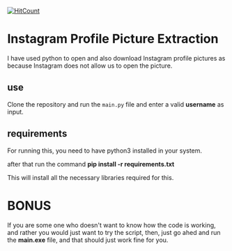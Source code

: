 [![HitCount](http://hits.dwyl.io/debdutgoswami/instagram-profile-picture.svg)](http://hits.dwyl.io/debdutgoswami/instagram-profile-picture)

# Instagram Profile Picture Extraction

I have used python to open and also download Instagram profile pictures as because Instagram does not allow us to open the picture.

## use

Clone the repository and run the ```main.py``` file and enter a valid **username** as input.

## requirements

For running this, you need to have python3 installed in your system.

after that run the command
**pip install -r requirements.txt**

This will install all the necessary libraries required for this.

# BONUS

If you are some one who doesn't want to know how the code is working, and rather you would just want to try the script, then, just go ahed and run the **main.exe** file, and that should just work fine for you.
